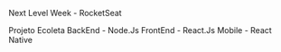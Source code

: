 Next Level Week - RocketSeat

Projeto Ecoleta 
BackEnd - Node.Js
FrontEnd - React.Js
Mobile - React Native
